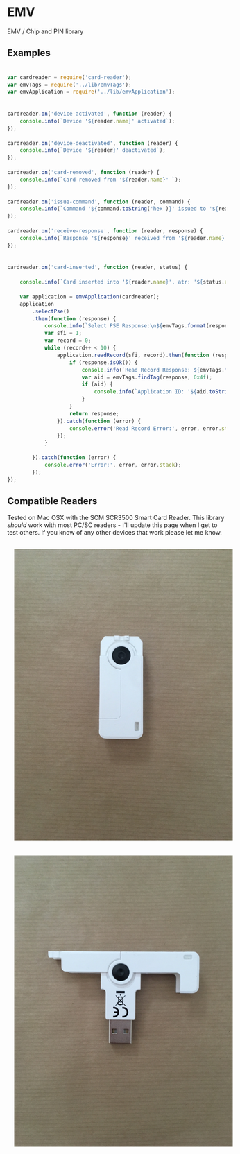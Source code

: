 # EMV 

EMV / Chip and PIN library


## Examples

```javascript

var cardreader = require('card-reader');
var emvTags = require('../lib/emvTags');
var emvApplication = require('../lib/emvApplication');


cardreader.on('device-activated', function (reader) {
    console.info(`Device '${reader.name}' activated`);
});

cardreader.on('device-deactivated', function (reader) {
    console.info(`Device '${reader}' deactivated`);
});

cardreader.on('card-removed', function (reader) {
    console.info(`Card removed from '${reader.name}' `);
});

cardreader.on('issue-command', function (reader, command) {
    console.info(`Command '${command.toString('hex')}' issued to '${reader.name}' `);
});

cardreader.on('receive-response', function (reader, response) {
    console.info(`Response '${response}' received from '${reader.name}' `);
});


cardreader.on('card-inserted', function (reader, status) {

    console.info(`Card inserted into '${reader.name}', atr: '${status.atr.toString('hex')}'`);

    var application = emvApplication(cardreader);
    application
        .selectPse()
        .then(function (response) {
            console.info(`Select PSE Response:\n${emvTags.format(response)}`);
            var sfi = 1;
            var record = 0;
            while (record++ < 10) {
                application.readRecord(sfi, record).then(function (response) {
                    if (response.isOk()) {
                        console.info(`Read Record Response: ${emvTags.format(response)}`);
                        var aid = emvTags.findTag(response, 0x4f);
                        if (aid) {
                            console.info(`Application ID: '${aid.toString('hex')}`);
                        }
                    }
                    return response;
                }).catch(function (error) {
                    console.error('Read Record Error:', error, error.stack);
                });
            }

        }).catch(function (error) {
            console.error('Error:', error, error.stack);
        });
});


```


## Compatible Readers

Tested on Mac OSX with the SCM SCR3500 Smart Card Reader. 
This library *should* work with most PC/SC readers - I'll update this page when I get to test others.
If you know of any other devices that work please let me know.
 

<div align="center">
   <img src="docs/scr3500-collapsed.JPG" width=600 style="margin:1rem;" />
</div>

<div align="center">
   <img src="docs/scr3500-expanded.JPG" width=600 style="margin:1rem;" />
</div>
